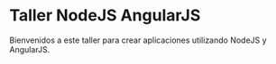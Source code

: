 # Taller NodeJS AngularJS
Bienvenidos a este taller para crear aplicaciones utilizando NodeJS y AngularJS. 
